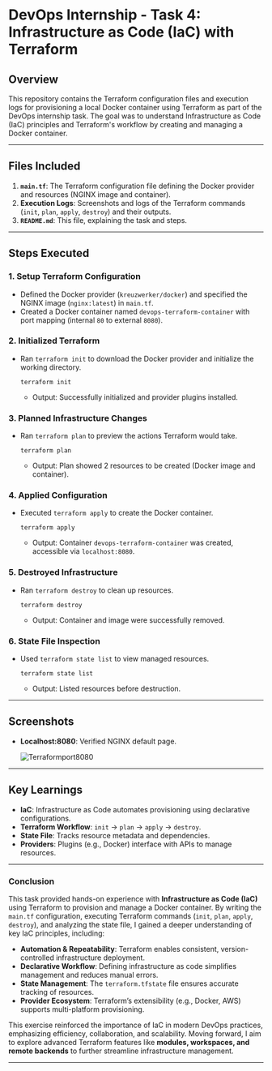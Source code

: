 
# DevOps Internship - Task 4: Infrastructure as Code (IaC) with Terraform

## Overview
This repository contains the Terraform configuration files and execution logs for provisioning a local Docker container using Terraform as part of the DevOps internship task. The goal was to understand Infrastructure as Code (IaC) principles and Terraform's workflow by creating and managing a Docker container.

---

## Files Included
1. **`main.tf`**: The Terraform configuration file defining the Docker provider and resources (NGINX image and container).
2. **Execution Logs**: Screenshots and logs of the Terraform commands (`init`, `plan`, `apply`, `destroy`) and their outputs.
3. **`README.md`**: This file, explaining the task and steps.

---

## Steps Executed

### 1. **Setup Terraform Configuration**
- Defined the Docker provider (`kreuzwerker/docker`) and specified the NGINX image (`nginx:latest`) in `main.tf`.
- Created a Docker container named `devops-terraform-container` with port mapping (internal `80` to external `8080`).

### 2. **Initialized Terraform**
- Ran `terraform init` to download the Docker provider and initialize the working directory.
  ```
  terraform init
  ```
  - Output: Successfully initialized and provider plugins installed.

### 3. **Planned Infrastructure Changes**
- Ran `terraform plan` to preview the actions Terraform would take.
  ```
  terraform plan
  ```
  - Output: Plan showed 2 resources to be created (Docker image and container).

### 4. **Applied Configuration**
- Executed `terraform apply` to create the Docker container.
  ```
  terraform apply
  ```
  - Output: Container `devops-terraform-container` was created, accessible via `localhost:8080`.

### 5. **Destroyed Infrastructure**
- Ran `terraform destroy` to clean up resources.
  ```
  terraform destroy
  ```
  - Output: Container and image were successfully removed.

### 6. **State File Inspection**
- Used `terraform state list` to view managed resources.
  ```
  terraform state list
  ```
  - Output: Listed resources before destruction.

---

## Screenshots
- **Localhost:8080**: Verified NGINX default page.
  
  ![Terraformport8080](https://github.com/user-attachments/assets/6bc0bb2a-c3a8-455b-a374-6abc06917551)

---

## Key Learnings
- **IaC**: Infrastructure as Code automates provisioning using declarative configurations.
- **Terraform Workflow**: `init` → `plan` → `apply` → `destroy`.
- **State File**: Tracks resource metadata and dependencies.
- **Providers**: Plugins (e.g., Docker) interface with APIs to manage resources.

---
 
### **Conclusion**  

This task provided hands-on experience with **Infrastructure as Code (IaC)** using Terraform to provision and manage a Docker container. By writing the `main.tf` configuration, executing Terraform commands (`init`, `plan`, `apply`, `destroy`), and analyzing the state file, I gained a deeper understanding of key IaC principles, including:  

- **Automation & Repeatability**: Terraform enables consistent, version-controlled infrastructure deployment.  
- **Declarative Workflow**: Defining infrastructure as code simplifies management and reduces manual errors.  
- **State Management**: The `terraform.tfstate` file ensures accurate tracking of resources.  
- **Provider Ecosystem**: Terraform’s extensibility (e.g., Docker, AWS) supports multi-platform provisioning.  

This exercise reinforced the importance of IaC in modern DevOps practices, emphasizing efficiency, collaboration, and scalability. Moving forward, I aim to explore advanced Terraform features like **modules, workspaces, and remote backends** to further streamline infrastructure management.  

---

